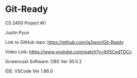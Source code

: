 # Git-Ready
CS 2400 Project #0

Justin Pyun

Link to GitHub repo: https://github.com/ja3won/Git-Ready

Video Link: https://www.youtube.com/watch?v=lbfSCedTDCc

Screencast Software: OBS Ver 30.0.2

IDE: VSCode Ver 1.86.0
